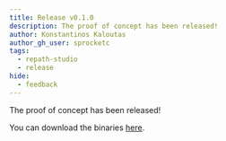 ```yaml
---
title: Release v0.1.0
description: The proof of concept has been released! 
author: Konstantinos Kaloutas
author_gh_user: sprocketc
tags:
  - repath-studio
  - release
hide:
  - feedback
---
```


The proof of concept has been released! 

You can download the binaries [here](../../../get-studio/download/).